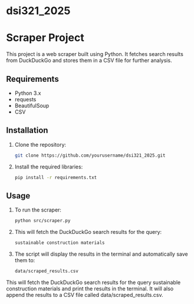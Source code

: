 # dsi321_2025

# Scraper Project

This project is a web scraper built using Python. It fetches search results from DuckDuckGo and stores them in a CSV file for further analysis.

## Requirements

- Python 3.x
- requests
- BeautifulSoup
- CSV

## Installation

1. Clone the repository:
   ```bash
   git clone https://github.com/yourusername/dsi321_2025.git

2. Install the required libraries:
    ```bash
    pip install -r requirements.txt

## Usage

1. To run the scraper:
    ```bash
    python src/scraper.py

2. This will fetch the DuckDuckGo search results for the query:
     ```bash
    sustainable construction materials

3. The script will display the results in the terminal and automatically save them to:
     ```bash
    data/scraped_results.csv

    
This will fetch the DuckDuckGo search results for the query sustainable construction materials and print the results in the terminal. It will also append the results to a CSV file called data/scraped_results.csv.